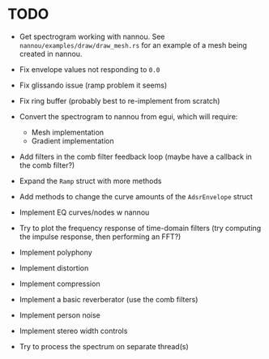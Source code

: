 # TODO

- Get spectrogram working with nannou. See `nannou/examples/draw/draw_mesh.rs` for
an example of a mesh being created in nannou.

- Fix envelope values not responding to `0.0`
- Fix glissando issue (ramp problem it seems)
- Fix ring buffer (probably best to re-implement from scratch)

- Convert the spectrogram to nannou from egui, which will require:
    - Mesh implementation
    - Gradient implementation
- Add filters in the comb filter feedback loop (maybe have a callback in the comb filter?)
- Expand the `Ramp` struct with more methods
- Add methods to change the curve amounts of the `AdsrEnvelope` struct
- Implement EQ curves/nodes w nannou
- Try to plot the frequency response of time-domain filters (try computing the impulse response, then performing an FFT?)
- Implement polyphony
- Implement distortion
- Implement compression
- Implement a basic reverberator (use the comb filters)
- Implement person noise
- Implement stereo width controls
- Try to process the spectrum on separate thread(s) 
